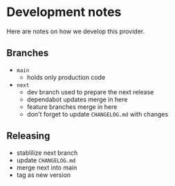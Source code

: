 # Development notes

Here are notes on how we develop this provider.

## Branches

- `main`
  - holds only production code
- `next`
  - dev branch used to prepare the next release
  - dependabot updates merge in here
  - feature branches merge in here
  - don't forget to update `CHANGELOG.md` with changes

## Releasing

- stablilize next branch
- update `CHANGELOG.md`
- merge next into main
- tag as new version

